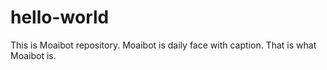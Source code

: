 # hello-world
This is Moaibot repository.
Moaibot is daily face with caption. That is what Moaibot is.
